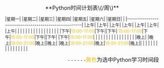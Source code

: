 <center><font size="4">**Python时间计划表\(/周\)**</font></center>

|星期一|		|星期二|	|星期三|	|星期四|	|星期五|	|星期六|	|星期日|	|
|-------------------------------------------------------|
|上午|	|上午|	|上午|	|上午|	|上午|	|上午|	|上午|	|
|	|	|	|	|	|	|	|	|	|	|	|	|	|	|
|下午|<font color="FFC000">15:00-17:00</font>|下午||下午|	<font color="FFC000">15:00-17:00</font>|下午|<font color="FFC000">15:00-17:00</font>|下午||下午|	|下午|<font color="FFC000">15:00-17:00</font>|
|	|	|	|	|	|	|	|	|	|	|	|	|	|	|
|晚上|	|晚上|<font color="ffc000">19:00-21:00</font>|晚上||晚上|	|晚上|<font color="ffc000">19:00-21:00</font>|晚上|<font color="ffc000">19:00-21:00</font>|晚上||
|	|	|	|	|	|	|	|	|	|	|	|	|	|	|

<p align="right">  -  -  -  -  -  -<font color="ffc000" size="4">黄色</font><font size="4">为选中Python学习时间段</font></p> 

